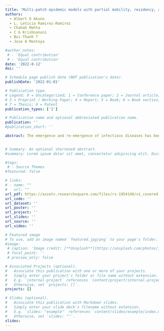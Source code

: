 ```yaml
---
title: 'Multi-patch epidemic models with partial mobility, residency, and demography'
authors:
  - Albert O Akuno
  - L. Leticia Ramirez-Ramirez
  - Chahak Mehta
  - C G Krishnanuni
  - Bui-Thanh T
  - Jose A Montoya

#author_notes:
 # - 'Equal contribution'
 # - 'Equal contribution'
date: '2022-8-12'
doi: ''

# Schedule page publish date (NOT publication's date).
publishDate: '2022-01-01'

# Publication type.
# Legend: 0 = Uncategorized; 1 = Conference paper; 2 = Journal article;
# 3 = Preprint / Working Paper; 4 = Report; 5 = Book; 6 = Book section;
# 7 = Thesis; 8 = Patent
publication_types: ['1']

# Publication name and optional abbreviated publication name.
publication: ''
#publication_short: ''

abstract: The emergence and re-emergence of infectious diseases has been a global cause of concern in the past few decades. 
	

# Summary. An optional shortened abstract.
#summary: Lorem ipsum dolor sit amet, consectetur adipiscing elit. Duis posuere tellus ac convallis placerat. Proin tincidunt magna sed ex sollicitudin condimentum.

#tags:
 # - Source Themes
#featured: false

# links:
# - name: ""
#   url: ""
url_pdf: https://assets.researchsquare.com/files/rs-1954140/v1_covered.pdf?c=1660320493
url_code: ''
url_dataset: ''
url_poster: ''
url_project: ''
url_slides: ''
url_source: ''
url_video: ''

# Featured image
# To use, add an image named `featured.jpg/png` to your page's folder.
#image:
 # caption: 'Image credit: [**Unsplash**](https://unsplash.com/photos/jdD8gXaTZsc)'
 # focal_point: ''
 # preview_only: false

# Associated Projects (optional).
#   Associate this publication with one or more of your projects.
#   Simply enter your project's folder or file name without extension.
#   E.g. `internal-project` references `content/project/internal-project/index.md`.
#   Otherwise, set `projects: []`.
projects: []

# Slides (optional).
#   Associate this publication with Markdown slides.
#   Simply enter your slide deck's filename without extension.
#   E.g. `slides: "example"` references `content/slides/example/index.md`.
#   Otherwise, set `slides: ""`.
slides:
---
```



